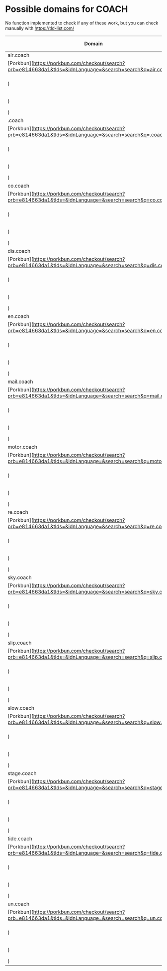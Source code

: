 # Possible domains for COACH

No function implemented to check if any of these work, but you can check manually with https://tld-list.com/

| Domain | Porkbun | NameCheap | Google Domains |
|---|---|---|---|
| air.coach | [Porkbun](https://porkbun.com/checkout/search?prb=e814663da1&tlds=&idnLanguage=&search=search&q=air.coach) | [Namecheap](https://www.namecheap.com/domains/registration/results/?domain=air.coach) | [Google](https://domains.google.com/registrar/search?searchTerm=air.coach) |
| .coach | [Porkbun](https://porkbun.com/checkout/search?prb=e814663da1&tlds=&idnLanguage=&search=search&q=.coach) | [Namecheap](https://www.namecheap.com/domains/registration/results/?domain=.coach) | [Google](https://domains.google.com/registrar/search?searchTerm=.coach) |
| co.coach | [Porkbun](https://porkbun.com/checkout/search?prb=e814663da1&tlds=&idnLanguage=&search=search&q=co.coach) | [Namecheap](https://www.namecheap.com/domains/registration/results/?domain=co.coach) | [Google](https://domains.google.com/registrar/search?searchTerm=co.coach) |
| dis.coach | [Porkbun](https://porkbun.com/checkout/search?prb=e814663da1&tlds=&idnLanguage=&search=search&q=dis.coach) | [Namecheap](https://www.namecheap.com/domains/registration/results/?domain=dis.coach) | [Google](https://domains.google.com/registrar/search?searchTerm=dis.coach) |
| en.coach | [Porkbun](https://porkbun.com/checkout/search?prb=e814663da1&tlds=&idnLanguage=&search=search&q=en.coach) | [Namecheap](https://www.namecheap.com/domains/registration/results/?domain=en.coach) | [Google](https://domains.google.com/registrar/search?searchTerm=en.coach) |
| mail.coach | [Porkbun](https://porkbun.com/checkout/search?prb=e814663da1&tlds=&idnLanguage=&search=search&q=mail.coach) | [Namecheap](https://www.namecheap.com/domains/registration/results/?domain=mail.coach) | [Google](https://domains.google.com/registrar/search?searchTerm=mail.coach) |
| motor.coach | [Porkbun](https://porkbun.com/checkout/search?prb=e814663da1&tlds=&idnLanguage=&search=search&q=motor.coach) | [Namecheap](https://www.namecheap.com/domains/registration/results/?domain=motor.coach) | [Google](https://domains.google.com/registrar/search?searchTerm=motor.coach) |
| re.coach | [Porkbun](https://porkbun.com/checkout/search?prb=e814663da1&tlds=&idnLanguage=&search=search&q=re.coach) | [Namecheap](https://www.namecheap.com/domains/registration/results/?domain=re.coach) | [Google](https://domains.google.com/registrar/search?searchTerm=re.coach) |
| sky.coach | [Porkbun](https://porkbun.com/checkout/search?prb=e814663da1&tlds=&idnLanguage=&search=search&q=sky.coach) | [Namecheap](https://www.namecheap.com/domains/registration/results/?domain=sky.coach) | [Google](https://domains.google.com/registrar/search?searchTerm=sky.coach) |
| slip.coach | [Porkbun](https://porkbun.com/checkout/search?prb=e814663da1&tlds=&idnLanguage=&search=search&q=slip.coach) | [Namecheap](https://www.namecheap.com/domains/registration/results/?domain=slip.coach) | [Google](https://domains.google.com/registrar/search?searchTerm=slip.coach) |
| slow.coach | [Porkbun](https://porkbun.com/checkout/search?prb=e814663da1&tlds=&idnLanguage=&search=search&q=slow.coach) | [Namecheap](https://www.namecheap.com/domains/registration/results/?domain=slow.coach) | [Google](https://domains.google.com/registrar/search?searchTerm=slow.coach) |
| stage.coach | [Porkbun](https://porkbun.com/checkout/search?prb=e814663da1&tlds=&idnLanguage=&search=search&q=stage.coach) | [Namecheap](https://www.namecheap.com/domains/registration/results/?domain=stage.coach) | [Google](https://domains.google.com/registrar/search?searchTerm=stage.coach) |
| tide.coach | [Porkbun](https://porkbun.com/checkout/search?prb=e814663da1&tlds=&idnLanguage=&search=search&q=tide.coach) | [Namecheap](https://www.namecheap.com/domains/registration/results/?domain=tide.coach) | [Google](https://domains.google.com/registrar/search?searchTerm=tide.coach) |
| un.coach | [Porkbun](https://porkbun.com/checkout/search?prb=e814663da1&tlds=&idnLanguage=&search=search&q=un.coach) | [Namecheap](https://www.namecheap.com/domains/registration/results/?domain=un.coach) | [Google](https://domains.google.com/registrar/search?searchTerm=un.coach) |
